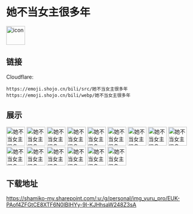# 她不当女主很多年
<img src="https://emoji.shojo.cn/bili/src/她不当女主很多年/icon.png" width="50" height="50" alt="icon">

## 链接
Cloudflare:
```
https://emoji.shojo.cn/bili/src/她不当女主很多年
https://emoji.shojo.cn/bili/webp/她不当女主很多年
```
## 展示
<img src="https://emoji.shojo.cn/bili/src/她不当女主很多年/她不当女主很多年-使坏.png" width="50" height="50" alt="她不当女主很多年-使坏">
<img src="https://emoji.shojo.cn/bili/src/她不当女主很多年/她不当女主很多年-低气压.png" width="50" height="50" alt="她不当女主很多年-低气压">
<img src="https://emoji.shojo.cn/bili/src/她不当女主很多年/她不当女主很多年-可怜.png" width="50" height="50" alt="她不当女主很多年-可怜">
<img src="https://emoji.shojo.cn/bili/src/她不当女主很多年/她不当女主很多年-呜呜呜.png" width="50" height="50" alt="她不当女主很多年-呜呜呜">
<img src="https://emoji.shojo.cn/bili/src/她不当女主很多年/她不当女主很多年-哈哈哈哈.png" width="50" height="50" alt="她不当女主很多年-哈哈哈哈">
<img src="https://emoji.shojo.cn/bili/src/她不当女主很多年/她不当女主很多年-喝茶.png" width="50" height="50" alt="她不当女主很多年-喝茶">
<img src="https://emoji.shojo.cn/bili/src/她不当女主很多年/她不当女主很多年-无语.png" width="50" height="50" alt="她不当女主很多年-无语">
<img src="https://emoji.shojo.cn/bili/src/她不当女主很多年/她不当女主很多年-开心.png" width="50" height="50" alt="她不当女主很多年-开心">
<img src="https://emoji.shojo.cn/bili/src/她不当女主很多年/她不当女主很多年-抱.png" width="50" height="50" alt="她不当女主很多年-抱">
<img src="https://emoji.shojo.cn/bili/src/她不当女主很多年/她不当女主很多年-帅气.png" width="50" height="50" alt="她不当女主很多年-帅气">
<img src="https://emoji.shojo.cn/bili/src/她不当女主很多年/她不当女主很多年-哼.png" width="50" height="50" alt="她不当女主很多年-哼">
<img src="https://emoji.shojo.cn/bili/src/她不当女主很多年/她不当女主很多年-？.png" width="50" height="50" alt="她不当女主很多年-？">
<img src="https://emoji.shojo.cn/bili/src/她不当女主很多年/她不当女主很多年-赞.png" width="50" height="50" alt="她不当女主很多年-赞">
<img src="https://emoji.shojo.cn/bili/src/她不当女主很多年/她不当女主很多年-嘿嘿.png" width="50" height="50" alt="她不当女主很多年-嘿嘿">
<img src="https://emoji.shojo.cn/bili/src/她不当女主很多年/她不当女主很多年-耶.png" width="50" height="50" alt="她不当女主很多年-耶">

## 下载地址

https://shamiko-my.sharepoint.com/:u:/g/personal/img_yuru_pro/EUK-PAof4ZFGtCE8XTF6N0IBIHYy-9I-KJHhsaW248Z3sA
